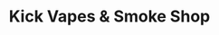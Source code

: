 ---
title: "Kick Vapes & Smoke Shop"
url: /vancouver/kick-vapes-und-smoke-shop/
shop: E-Zigaretten
---